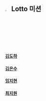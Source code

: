 ## <img src="https://em-content.zobj.net/source/microsoft-teams/363/slot-machine_1f3b0.png" width="3%"> Lotto 미션

#### <a href = "https://github.com/dohaahi/java-lotto-6-practice/pull/1"/> 김도하

#### <a href = "https://github.com/minisyu/java-lotto-practice/pull/1"/> 김은수

#### <a href = "https://github.com/Jiihyun/java-lotto-6-practice/pull/1"/> 임지현

#### <a href = "링크를 입력해 주세요"/> 최지원